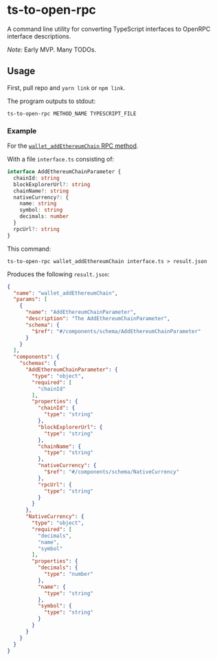 # ts-to-open-rpc

A command line utility for converting TypeScript interfaces to OpenRPC interface descriptions.

_Note:_ Early MVP. Many TODOs.

## Usage

First, pull repo and `yarn link` or `npm link`.

The program outputs to stdout:

```shell
ts-to-open-rpc METHOD_NAME TYPESCRIPT_FILE
```

### Example

For the [`wallet_addEthereumChain` RPC method](https://eips.ethereum.org/EIPS/eip-3085).

With a file `interface.ts` consisting of:

```typescript
interface AddEthereumChainParameter {
  chainId: string
  blockExplorerUrl?: string
  chainName?: string
  nativeCurrency?: {
    name: string
    symbol: string
    decimals: number
  }
  rpcUrl?: string
}
```

This command:

```shell
ts-to-open-rpc wallet_addEthereumChain interface.ts > result.json
```

Produces the following `result.json`:

```json
{
  "name": "wallet_addEthereumChain",
  "params": [
    {
      "name": "AddEthereumChainParameter",
      "description": "The AddEthereumChainParameter",
      "schema": {
        "$ref": "#/components/schema/AddEthereumChainParameter"
      }
    }
  ],
  "components": {
    "schemas": {
      "AddEthereumChainParameter": {
        "type": "object",
        "required": [
          "chainId"
        ],
        "properties": {
          "chainId": {
            "type": "string"
          },
          "blockExplorerUrl": {
            "type": "string"
          },
          "chainName": {
            "type": "string"
          },
          "nativeCurrency": {
            "$ref": "#/components/schema/NativeCurrency"
          },
          "rpcUrl": {
            "type": "string"
          }
        }
      },
      "NativeCurrency": {
        "type": "object",
        "required": [
          "decimals",
          "name",
          "symbol"
        ],
        "properties": {
          "decimals": {
            "type": "number"
          },
          "name": {
            "type": "string"
          },
          "symbol": {
            "type": "string"
          }
        }
      }
    }
  }
}
```
